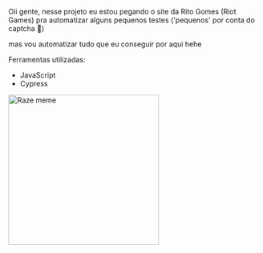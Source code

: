 Oii gente, nesse projeto eu estou pegando o site da Rito Gomes (Riot Games) pra automatizar alguns pequenos testes ('pequenos' por conta do captcha 🥲)

mas vou automatizar tudo que eu conseguir por aqui hehe

Ferramentas utilizadas:

- JavaScript
- Cypress

<img src="https://i.pinimg.com/originals/80/8a/c8/808ac89e0d67b242d0a6b98b1ebfdc38.gif" alt="Raze meme" width="300px" >